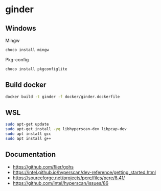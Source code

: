 # ginder

## Windows
Mingw
```bash
choco install mingw
```

Pkg-config
```bash
choco install pkgconfiglite
```

## Build docker
```bash
docker build -t ginder -f docker/ginder.dockerfile
```

## WSL
```bash
sudo apt-get update
sudo apt-get install -yq libhyperscan-dev libpcap-dev
sudo apt install gcc
sudo apt install g++
```

## Documentation
* https://github.com/flier/gohs
* https://intel.github.io/hyperscan/dev-reference/getting_started.html
* https://sourceforge.net/projects/pcre/files/pcre/8.41/
* https://github.com/intel/hyperscan/issues/86
